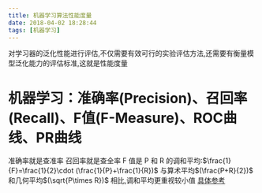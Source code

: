 ```yaml
---
title: 机器学习算法性能度量
date: 2018-04-02 18:28:44
tags: [机器学习]
---
```


对学习器的泛化性能进行评估,不仅需要有效可行的实验评估方法,还需要有衡量模型泛化能力的评估标准,这就是性能度量<!--more-->
# 机器学习：准确率(Precision)、召回率(Recall)、F值(F-Measure)、ROC曲线、PR曲线

准确率就是查准率
召回率就是查全率
F 值是 P 和 R 的调和平均:$\frac{1}{F}=\frac{1}{2}\cdot (\frac{1}{P}+\frac{1}{R})$
与算术平均$(\frac{P+R}{2})$ 和几何平均$(\sqrt{P\times R})$ 相比,调和平均更重视较小值
[具体参考](https://blog.csdn.net/quiet_girl/article/details/70830796)
